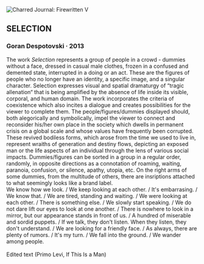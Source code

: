 <div class="artwork-of-the-day">
  <div class="container">
    <div class="img-wrapper">
      <img
        src="https://uploads2.wikiart.org/00165/images/goran-despotovski/7-selection.jpg!Large.jpg"
        alt="Charred Journal: Firewritten V" />
    </div>
    <div class="artwork-detail">
      <div class="artwork-origin"> 
        <h2 class="artwork-name">SELECTION</h2>
        <h3 class="artist">
          Goran Despotovski
                    ·  2013
        </h3>
      </div>
      <p class="description">
        <span class="artwork-description-text ng-binding" ng-bind-html="viewModel.ArtworkOfTheDay.Description | unsafe">The work <i>Selection</i> represents a group of people in a crowd - dummies without a face, dressed in casual male clothes, frozen in a confused and demented state, interrupted in a doing or an act. These are the figures of people who no longer have an identity, a specific image, and a singular character. Selection expresses visual and spatial dramaturgy of “tragic allenation“ that is being amplified by the absence of life inside its visible, corporal, and human domain. The work incorporates the criteria of coexistence which also incites a dialogue and creates possibilities for the viewer to complete them. The people/figures/dummies displayed should, both alegorically and symbolically, impel the viewer to connect and reconsider his/her own place in the society which dwells in permanent crisis on a global scale and whose values have frequently been corrupted. These revived bodiless forms, which arose from the time we used to live in, represent wraiths of generation and destiny flows, depicting an exposed man or the life aspects of an individual through the lens of various social impacts. Dummies/figures can be sorted in a group in a regular order, randomly, in opposite directions as a connotation of roaming, waiting, paranoia, confusion, or silence, apathy, utopia, etc. On the right arms of some dummies, from the multitude of others, there are insriptions attached to what seemingly looks like a brand label.<br>We know how we look. / We keep looking at each other. / It's embarrasing. / We know that. / We are tired, standing and waiting. / We were looking at each other. / There is something else. / We slowly start speaking. / We do not dare lift our eyes to look at one another. / There is nowhere to look in a mirror, but our appearance stands in front of us. / A hundred of miserable and sordid puppets. / If we talk, they don't listen. When they listen, they don't understand. / We are looking for a friendly face.	/ As always, there are plenty of rumors. / It's my turn. / We fall into the ground. / We wander among people.<br><br>Edited text (Primo Levi, If This Is a Man)</span>
                        <div class="text-shadow-container" ng-show="showShadow" style=""></div>
      </p>
    </div>
  </div>

</div>
